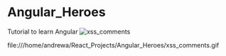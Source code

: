 # Angular_Heroes
Tutorial to learn Angular
![xss_comments](https://user-images.githubusercontent.com/40577932/137641517-2750f473-e247-4e30-86b4-fe8f12a2da44.gif)

file:///home/andrewa/React_Projects/Angular_Heroes/xss_comments.gif

